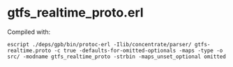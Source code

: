 # gtfs_realtime_proto.erl

Compiled with:
```
escript ./deps/gpb/bin/protoc-erl -Ilib/concentrate/parser/ gtfs-realtime.proto -c true -defaults-for-omitted-optionals -maps -type -o src/ -modname gtfs_realtime_proto -strbin -maps_unset_optional omitted
```
